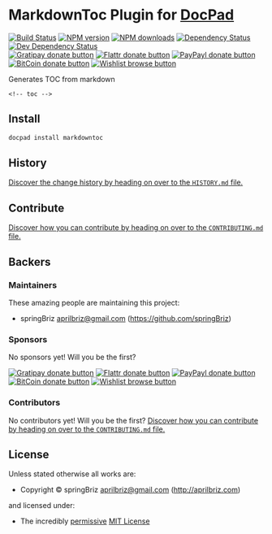 # MarkdownToc Plugin for [DocPad](http://docpad.org)

<!-- BADGES/ -->

[![Build Status](https://img.shields.io/travis/springbriz/docpad-plugin-markdowntoc/master.svg)](http://travis-ci.org/springbriz/docpad-plugin-markdowntoc "Check this project's build status on TravisCI")
[![NPM version](https://img.shields.io/npm/v/docpad-plugin-markdowntoc.svg)](https://npmjs.org/package/docpad-plugin-markdowntoc "View this project on NPM")
[![NPM downloads](https://img.shields.io/npm/dm/docpad-plugin-markdowntoc.svg)](https://npmjs.org/package/docpad-plugin-markdowntoc "View this project on NPM")
[![Dependency Status](https://img.shields.io/david/springbriz/docpad-plugin-markdowntoc.svg)](https://david-dm.org/springbriz/docpad-plugin-markdowntoc)
[![Dev Dependency Status](https://img.shields.io/david/dev/springbriz/docpad-plugin-markdowntoc.svg)](https://david-dm.org/springbriz/docpad-plugin-markdowntoc#info=devDependencies)<br/>
[![Gratipay donate button](https://img.shields.io/gratipay/docpad.svg)](https://www.gratipay.com/docpad/ "Donate weekly to this project using Gratipay")
[![Flattr donate button](https://img.shields.io/badge/flattr-donate-yellow.svg)](http://flattr.com/thing/344188/balupton-on-Flattr "Donate monthly to this project using Flattr")
[![PayPayl donate button](https://img.shields.io/badge/paypal-donate-yellow.svg)](https://www.paypal.com/cgi-bin/webscr?cmd=_s-xclick&hosted_button_id=QB8GQPZAH84N6 "Donate once-off to this project using Paypal")
[![BitCoin donate button](https://img.shields.io/badge/bitcoin-donate-yellow.svg)](https://coinbase.com/checkouts/9ef59f5479eec1d97d63382c9ebcb93a "Donate once-off to this project using BitCoin")
[![Wishlist browse button](https://img.shields.io/badge/wishlist-donate-yellow.svg)](http://amzn.com/w/2F8TXKSNAFG4V "Buy an item on our wishlist for us")

<!-- /BADGES -->


Generates TOC from markdown

`<!-- toc -->`

<!-- INSTALL/ -->

## Install

``` bash
docpad install markdowntoc
```

<!-- /INSTALL -->


<!-- HISTORY/ -->

## History
[Discover the change history by heading on over to the `HISTORY.md` file.](https://github.com/springbriz/docpad-plugin-markdowntoc/blob/master/HISTORY.md#files)

<!-- /HISTORY -->


<!-- CONTRIBUTE/ -->

## Contribute

[Discover how you can contribute by heading on over to the `CONTRIBUTING.md` file.](https://github.com/springbriz/docpad-plugin-markdowntoc/blob/master/CONTRIBUTING.md#files)

<!-- /CONTRIBUTE -->


<!-- BACKERS/ -->

## Backers

### Maintainers

These amazing people are maintaining this project:

- springBriz <aprilbriz@gmail.com> (https://github.com/springBriz)

### Sponsors

No sponsors yet! Will you be the first?

[![Gratipay donate button](https://img.shields.io/gratipay/docpad.svg)](https://www.gratipay.com/docpad/ "Donate weekly to this project using Gratipay")
[![Flattr donate button](https://img.shields.io/badge/flattr-donate-yellow.svg)](http://flattr.com/thing/344188/balupton-on-Flattr "Donate monthly to this project using Flattr")
[![PayPayl donate button](https://img.shields.io/badge/paypal-donate-yellow.svg)](https://www.paypal.com/cgi-bin/webscr?cmd=_s-xclick&hosted_button_id=QB8GQPZAH84N6 "Donate once-off to this project using Paypal")
[![BitCoin donate button](https://img.shields.io/badge/bitcoin-donate-yellow.svg)](https://coinbase.com/checkouts/9ef59f5479eec1d97d63382c9ebcb93a "Donate once-off to this project using BitCoin")
[![Wishlist browse button](https://img.shields.io/badge/wishlist-donate-yellow.svg)](http://amzn.com/w/2F8TXKSNAFG4V "Buy an item on our wishlist for us")

### Contributors

No contributors yet! Will you be the first?
[Discover how you can contribute by heading on over to the `CONTRIBUTING.md` file.](https://github.com/springbriz/docpad-plugin-markdowntoc/blob/master/CONTRIBUTING.md#files)

<!-- /BACKERS -->


<!-- LICENSE/ -->

## License

Unless stated otherwise all works are:

- Copyright &copy; springBriz <aprilbriz@gmail.com> (http://aprilbriz.com)

and licensed under:

- The incredibly [permissive](http://en.wikipedia.org/wiki/Permissive_free_software_licence) [MIT License](http://opensource.org/licenses/mit-license.php)

<!-- /LICENSE -->


